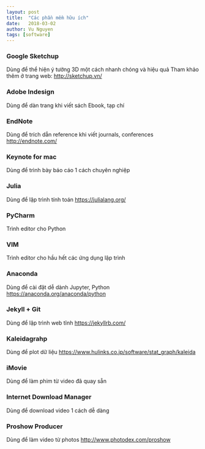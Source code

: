 ```yaml
---
layout: post
title:  "Các phần mềm hữu ích"
date:   2018-03-02
author: Vu Nguyen
tags: [software]
---
```



### Google Sketchup
Dùng để thể hiện ý tưởng 3D một cách nhanh chóng và hiệu quả
Tham khảo thêm ở trang web: http://sketchup.vn/

### Adobe Indesign
Dùng để dàn trang khi viết sách Ebook, tạp chí

### EndNote
Dùng để trích dẫn reference khi viết journals, conferences
http://endnote.com/

### Keynote for mac
Dùng để trình bày báo cáo 1 cách chuyên nghiệp

### Julia
Dùng để lập trình tính toán
https://julialang.org/

### PyCharm
Trình editor cho Python

### VIM
Trình editor cho hầu hết các ứng dụng lập trình

### Anaconda
Dùng để cài đặt dễ dành Jupyter, Python
https://anaconda.org/anaconda/python

### Jekyll + Git
Dùng để lập trình web tĩnh
https://jekyllrb.com/

### Kaleidagrahp
Dùng để plot dữ liệu
https://www.hulinks.co.jp/software/stat_graph/kaleida

### iMovie
Dùng để làm phim từ video đã quay sẵn

### Internet Download Manager
Dùng để download video 1 cách dễ dàng

### Proshow Producer
Dùng để làm video từ photos
http://www.photodex.com/proshow




